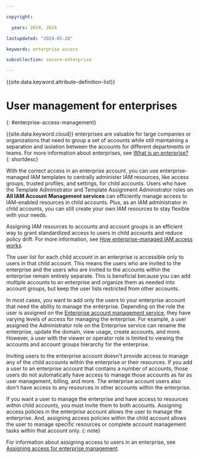 ```yaml
---

copyright:

  years: 2019, 2024

lastupdated: "2024-05-28"

keywords: enterprise access

subcollection: secure-enterprise

---
```


{{site.data.keyword.attribute-definition-list}}


# User management for enterprises
{: #enterprise-access-management}

{{site.data.keyword.cloud}} enterprises are valuable for large companies or organizations that need to group a set of accounts while still maintaining a separation and isolation between the accounts for different departments or teams. For more information about enterprises, see [What is an enterprise?](/docs/secure-enterprise?topic=secure-enterprise-what-is-enterprise)
{: shortdesc}

With the correct access in an enterprise account, you can use enterprise-managed IAM templates to centrally administer IAM resources, like access groups, trusted profiles, and settings, for child accounts. Users who have the Template Administrator and Template Assignment Administrator roles on **All IAM Account Management services** can efficiently manage access to IAM-enabled resources in child accounts. Plus, as an IAM administrator in child accounts, you can still create your own IAM resources to stay flexible with your needs.

Assigning IAM resources to accounts and account groups is an efficient way to grant standardized access to users in child accounts and reduce policy drift. For more information, see [How enterprise-managed IAM access works](/docs/secure-enterprise?topic=secure-enterprise-access-enterprises&interface=ui#how-enterprise-iam).

The user list for each child account in an enterprise is accessible only to users in that child account. This means the users who are invited to the enterprise and the users who are invited to the accounts within the enterprise remain entirely separate. This is beneficial because you can add multiple accounts to an enterprise and organize them as needed into account groups, but keep the user lists restricted from other accounts.

In most cases, you want to add only the users to your enterprise account that need the ability to manage the enterprise. Depending on the role the user is assigned on the [Enterprise account management service](/docs/account?topic=account-account-services#enterprise-account-management), they have varying levels of access for managing the enterprise. For example, a user assigned the Administrator role on the Enterprise service can rename the enterprise, update the domain, view usage, create accounts, and more. However, a user with the viewer or operator role is limited to viewing the accounts and account groups hierarchy for the enterprise.

Inviting users to the enterprise account doesn't provide access to manage any of the child accounts within the enterprise or their resources. If you add a user to an enterprise account that contains a number of accounts, those users do not automatically have access to manage those accounts as far as user management, billing, and more. The enterprise account users also don't have access to any resources in other accounts within the enterprise.

If you want a user to manage the enterprise and have access to resources within child accounts, you must invite them to both accounts. Assigning access policies in the enterprise account allows the user to manage the enterprise. And, assigning access policies within the child account allows the user to manage specific resources or complete account management tasks within that account only.
{: note}

For information about assigning access to users in an enterprise, see [Assigning access for enterprise management](/docs/secure-enterprise?topic=secure-enterprise-assign-access-enterprise).
